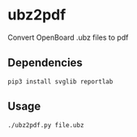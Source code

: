 # ubz2pdf
Convert OpenBoard .ubz files to pdf

## Dependencies
```pip3 install svglib reportlab```

## Usage
```./ubz2pdf.py file.ubz```
